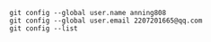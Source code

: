     git config --global user.name anning808
    git config --global user.email 2207201665@qq.com
    git config --list